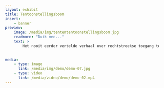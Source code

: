 ```yaml
---
layout: exhibit
title: Tentoonstellingsboom
insert:
    - banner
preview: 
    image: /media/img/tentententoonstellingsboom.jpg
    readmore: "Duik mee..."
    text: >
        Het nooit eerder vertelde verhaal over rechtstreekse toegang tot de zee.
        
        
media:
    - type: image
      link: /media/img/demo/demo-07.jpg
    - type: video
      link: /media/video/demo/demo-02.mp4
---
```

